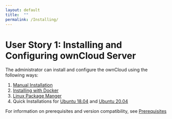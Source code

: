 ```yaml
---
layout: default
title:  ""
permalink: /Installing/
---
```


# User Story 1: Installing and Configuring ownCloud Server

The administrator can install and configure the ownCloud using the following ways:
1. [Manual Installation](https://github.com/sindhu4512/1/blob/main/pages/1_1_installing_owncloud.md) 
2. [Installing with Docker](https://doc.owncloud.com/server/admin_manual/installation/docker/index.html)
3. [Linux Package Manger](https://doc.owncloud.com/server/admin_manual/installation/linux_packetmanager_install.html)
4. Quick Installations for [Ubuntu 18.04](https://doc.owncloud.com/server/admin_manual/installation/quick_guides/ubuntu_18_04.html) and [Ubuntu 20.04](https://doc.owncloud.com/server/admin_manual/installation/quick_guides/ubuntu_20_04.html) 

For information on prerequisites and version compatibility, see [Prerequisites](https://sindhu4512.github.io/task/Prerequisites/)
